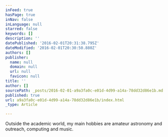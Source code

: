 ```yaml
---
inFeed: true
hasPage: true
inNav: false
inLanguage: null
starred: false
keywords: []
description: ''
datePublished: '2016-02-01T20:31:38.795Z'
dateModified: '2016-02-01T20:30:50.880Z'
authors: []
publisher:
  name: null
  domain: null
  url: null
  favicon: null
title: ''
author: []
sourcePath: _posts/2016-02-01-a9a3fa0c-e01d-4d99-a14a-78dd32d86e1b.md
published: true
url: a9a3fa0c-e01d-4d99-a14a-78dd32d86e1b/index.html
_type: Article

---
```

Outside the academic world, my main hobbies are amateur astronomy and outreach, computing and music.